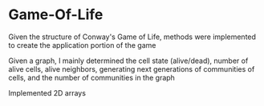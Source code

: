 # Game-Of-Life
Given the structure of Conway's Game of Life, methods were implemented to create the application portion of the game

Given a graph, I mainly determined the cell state (alive/dead), number of alive cells, alive neighbors, generating next generations of communities of cells,
and the number of communities in the graph 

Implemented 2D arrays
